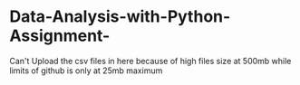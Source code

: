 # Data-Analysis-with-Python-Assignment-

Can't Upload the csv files in here because of high files size at 500mb while limits of github is only at 25mb maximum
